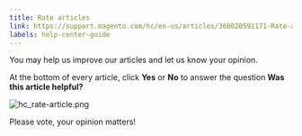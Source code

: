 ```yaml
---
title: Rate articles
link: https://support.magento.com/hc/en-us/articles/360020591171-Rate-articles
labels: help-center-guide
---
```


You may help us improve our articles and let us know your opinion.

 At the bottom of every article, click **Yes** or **No** to answer the question **Was this article helpful?**

 ![hc_rate-article.png](https://support.magento.com/hc/article_attachments/360016479152/hc_rate-article.png)

 Please vote, your opinion matters!

